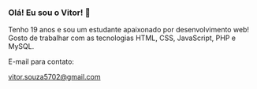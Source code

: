 ### Olá! Eu sou o Vitor! 👋

Tenho 19 anos e sou um estudante apaixonado por desenvolvimento web! Gosto de trabalhar com as tecnologias HTML, CSS, JavaScript, PHP e MySQL.

E-mail para contato:

vitor.souza5702@gmail.com
